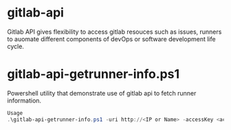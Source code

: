 # gitlab-api

Gitlab API gives flexibility to access gitlab resouces such as issues, runners to auomate different components of devOps or software development life cycle.

# gitlab-api-getrunner-info.ps1
Powershell utility that demonstrate use of gitlab api to fetch runner information.
``` PowerShell
Usage
.\gitlab-api-getrunner-info.ps1 -uri http://<IP or Name> -accessKey <accessKey>
```